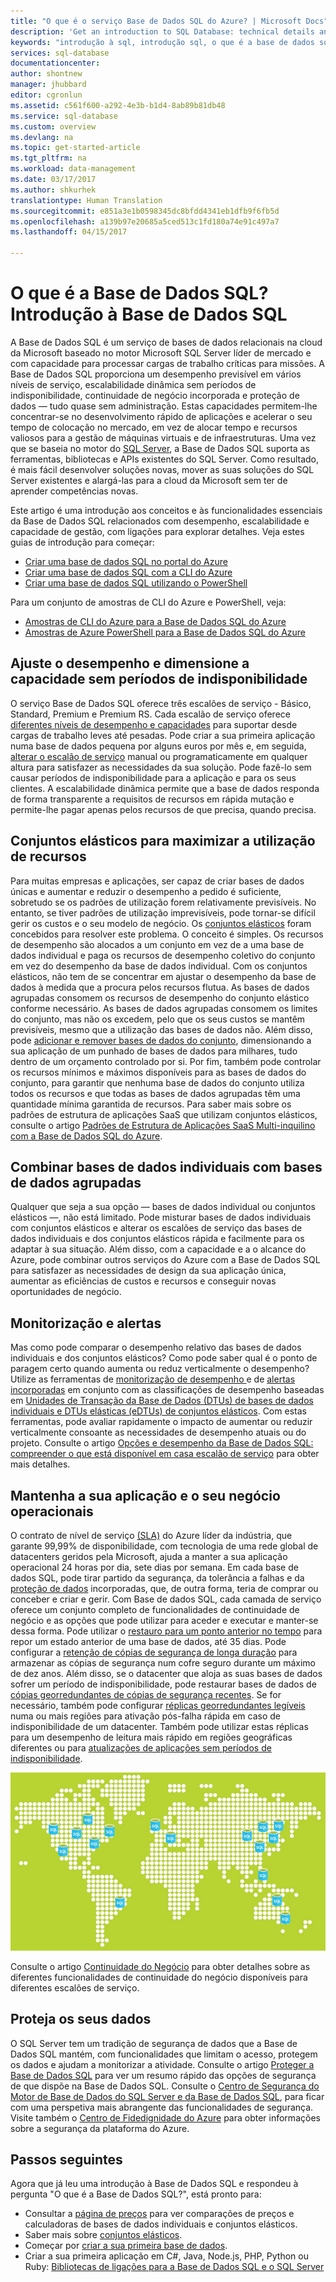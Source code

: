 ```yaml
---
title: "O que é o serviço Base de Dados SQL do Azure? | Microsoft Docs"
description: 'Get an introduction to SQL Database: technical details and capabilities of Microsoft''s relational database management system (RDBMS) in the cloud.'
keywords: "introdução à sql, introdução sql, o que é a base de dados sql"
services: sql-database
documentationcenter: 
author: shontnew
manager: jhubbard
editor: cgronlun
ms.assetid: c561f600-a292-4e3b-b1d4-8ab89b81db48
ms.service: sql-database
ms.custom: overview
ms.devlang: na
ms.topic: get-started-article
ms.tgt_pltfrm: na
ms.workload: data-management
ms.date: 03/17/2017
ms.author: shkurhek
translationtype: Human Translation
ms.sourcegitcommit: e851a3e1b0598345dc8bfdd4341eb1dfb9f6fb5d
ms.openlocfilehash: a139b97e20685a5ced513c1fd180a74e91c497a7
ms.lasthandoff: 04/15/2017

---
```

# <a name="what-is-sql-database-introduction-to-sql-database"></a>O que é a Base de Dados SQL? Introdução à Base de Dados SQL
A Base de Dados SQL é um serviço de bases de dados relacionais na cloud da Microsoft baseado no motor Microsoft SQL Server líder de mercado e com capacidade para processar cargas de trabalho críticas para missões. A Base de Dados SQL proporciona um desempenho previsível em vários níveis de serviço, escalabilidade dinâmica sem períodos de indisponibilidade, continuidade de negócio incorporada e proteção de dados — tudo quase sem administração. Estas capacidades permitem-lhe concentrar-se no desenvolvimento rápido de aplicações e acelerar o seu tempo de colocação no mercado, em vez de alocar tempo e recursos valiosos para a gestão de máquinas virtuais e de infraestruturas. Uma vez que se baseia no motor do [SQL Server](https://msdn.microsoft.com/library/bb545450.aspx), a Base de Dados SQL suporta as ferramentas, bibliotecas e APIs existentes do SQL Server. Como resultado, é mais fácil desenvolver soluções novas, mover as suas soluções do SQL Server existentes e alargá-las para a cloud da Microsoft sem ter de aprender competências novas.

Este artigo é uma introdução aos conceitos e às funcionalidades essenciais da Base de Dados SQL relacionados com desempenho, escalabilidade e capacidade de gestão, com ligações para explorar detalhes. Veja estes guias de introdução para começar:
 - [Criar uma base de dados SQL no portal do Azure](sql-database-get-started-portal.md)  
 - [Criar uma base de dados SQL com a CLI do Azure](sql-database-get-started-cli.md)
 - [Criar uma base de dados SQL utilizando o PowerShell](sql-database-get-started-powershell.md)

Para um conjunto de amostras de CLI do Azure e PowerShell, veja:
 - [Amostras de CLI do Azure para a Base de Dados SQL do Azure](sql-database-cli-samples.md)
 - [Amostras de Azure PowerShell para a Base de Dados SQL do Azure](sql-database-powershell-samples.md)

## <a name="adjust-performance-and-scale-without-downtime"></a>Ajuste o desempenho e dimensione a capacidade sem períodos de indisponibilidade
O serviço Base de Dados SQL oferece três escalões de serviço - Básico, Standard, Premium e Premium RS. Cada escalão de serviço oferece [diferentes níveis de desempenho e capacidades](sql-database-service-tiers.md) para suportar desde cargas de trabalho leves até pesadas. Pode criar a sua primeira aplicação numa base de dados pequena por alguns euros por mês e, em seguida, [alterar o escalão de serviço](sql-database-service-tiers.md) manual ou programaticamente em qualquer altura para satisfazer as necessidades da sua solução. Pode fazê-lo sem causar períodos de indisponibilidade para a aplicação e para os seus clientes. A escalabilidade dinâmica permite que a base de dados responda de forma transparente a requisitos de recursos em rápida mutação e permite-lhe pagar apenas pelos recursos de que precisa, quando precisa.

## <a name="elastic-pools-to-maximize-resource-utilization"></a>Conjuntos elásticos para maximizar a utilização de recursos
Para muitas empresas e aplicações, ser capaz de criar bases de dados únicas e aumentar e reduzir o desempenho a pedido é suficiente, sobretudo se os padrões de utilização forem relativamente previsíveis. No entanto, se tiver padrões de utilização imprevisíveis, pode tornar-se difícil gerir os custos e o seu modelo de negócio. Os [conjuntos elásticos](sql-database-elastic-pool.md) foram concebidos para resolver este problema. O conceito é simples. Os recursos de desempenho são alocados a um conjunto em vez de a uma base de dados individual e paga os recursos de desempenho coletivo do conjunto em vez do desempenho da base de dados individual. Com os conjuntos elásticos, não tem de se concentrar em ajustar o desempenho da base de dados à medida que a procura pelos recursos flutua. As bases de dados agrupadas consomem os recursos de desempenho do conjunto elástico conforme necessário. As bases de dados agrupadas consomem os limites do conjunto, mas não os excedem, pelo que os seus custos se mantêm previsíveis, mesmo que a utilização das bases de dados não. Além disso, pode [adicionar e remover bases de dados do conjunto](sql-database-elastic-pool-manage-portal.md), dimensionando a sua aplicação de um punhado de bases de dados para milhares, tudo dentro de um orçamento controlado por si. Por fim, também pode controlar os recursos mínimos e máximos disponíveis para as bases de dados do conjunto, para garantir que nenhuma base de dados do conjunto utiliza todos os recursos e que todas as bases de dados agrupadas têm uma quantidade mínima garantida de recursos. Para saber mais sobre os padrões de estrutura de aplicações SaaS que utilizam conjuntos elásticos, consulte o artigo [Padrões de Estrutura de Aplicações SaaS Multi-inquilino com a Base de Dados SQL do Azure](sql-database-design-patterns-multi-tenancy-saas-applications.md).

## <a name="blend-single-databases-with-pooled-databases"></a>Combinar bases de dados individuais com bases de dados agrupadas
Qualquer que seja a sua opção — bases de dados individual ou conjuntos elásticos —, não está limitado. Pode misturar bases de dados individuais com conjuntos elásticos e alterar os escalões de serviço das bases de dados individuais e dos conjuntos elásticos rápida e facilmente para os adaptar à sua situação. Além disso, com a capacidade e a o alcance do Azure, pode combinar outros serviços do Azure com a Base de Dados SQL para satisfazer as necessidades de design da sua aplicação única, aumentar as eficiências de custos e recursos e conseguir novas oportunidades de negócio.

## <a name="monitoring-and-alerting"></a>Monitorização e alertas
Mas como pode comparar o desempenho relativo das bases de dados individuais e dos conjuntos elásticos? Como pode saber qual é o ponto de paragem certo quando aumenta ou reduz verticalmente o desempenho? Utilize as ferramentas de [monitorização de desempenho ](sql-database-performance.md) e de [alertas incorporadas](sql-database-insights-alerts-portal.md) em conjunto com as classificações de desempenho baseadas em [Unidades de Transação da Base de Dados (DTUs) de bases de dados individuais e DTUs elásticas (eDTUs) de conjuntos elásticos](sql-database-what-is-a-dtu.md). Com estas ferramentas, pode avaliar rapidamente o impacto de aumentar ou reduzir verticalmente consoante as necessidades de desempenho atuais ou do projeto. Consulte o artigo [Opções e desempenho da Base de Dados SQL: compreender o que está disponível em casa escalão de serviço](sql-database-service-tiers.md) para obter mais detalhes.

## <a name="keep-your-app-and-business-running"></a>Mantenha a sua aplicação e o seu negócio operacionais
O contrato de nível de serviço [(SLA)](http://azure.microsoft.com/support/legal/sla/) do Azure líder da indústria, que garante 99,99% de disponibilidade, com tecnologia de uma rede global de datacenters geridos pela Microsoft, ajuda a manter a sua aplicação operacional 24 horas por dia, sete dias por semana. Em cada base de dados SQL, pode tirar partido da segurança, da tolerância a falhas e da [proteção de dados](sql-database-automated-backups.md) incorporadas, que, de outra forma, teria de comprar ou conceber e criar e gerir. Com Base de dados SQL, cada camada de serviço oferece um conjunto completo de funcionalidades de continuidade de negócio e as opções que pode utilizar para aceder e executar e manter-se dessa forma. Pode utilizar o [restauro para um ponto anterior no tempo](sql-database-recovery-using-backups.md) para repor um estado anterior de uma base de dados, até 35 dias. Pode configurar a [retenção de cópias de segurança de longa duração](sql-database-long-term-retention.md) para armazenar as cópias de segurança num cofre seguro durante um máximo de dez anos. Além disso, se o datacenter que aloja as suas bases de dados sofrer um período de indisponibilidade, pode restaurar bases de dados de [cópias georredundantes de cópias de segurança recentes](sql-database-recovery-using-backups.md). Se for necessário, também pode configurar [réplicas georredundantes legíveis](sql-database-geo-replication-overview.md) numa ou mais regiões para ativação pós-falha rápida em caso de indisponibilidade de um datacenter. Também pode utilizar estas réplicas para um desempenho de leitura mais rápido em regiões geográficas diferentes ou para [atualizações de aplicações sem períodos de indisponibilidade](sql-database-manage-application-rolling-upgrade.md). 

![Georreplicação da Base de Dados SQL](./media/sql-database-technical-overview/azure_sqldb_map.png)

Consulte o artigo [Continuidade do Negócio](sql-database-business-continuity.md) para obter detalhes sobre as diferentes funcionalidades de continuidade do negócio disponíveis para diferentes escalões de serviço.

## <a name="secure-your-data"></a>Proteja os seus dados
O SQL Server tem um tradição de segurança de dados que a Base de Dados SQL mantém, com funcionalidades que limitam o acesso, protegem os dados e ajudam a monitorizar a atividade. Consulte o artigo [Proteger a Base de Dados SQL](sql-database-security-overview.md) para ver um resumo rápido das opções de segurança de que dispõe na Base de Dados SQL. Consulte o [Centro de Segurança do Motor de Base de Dados do SQL Server e da Base de Dados SQL](https://msdn.microsoft.com/library/bb510589), para ficar com uma perspetiva mais abrangente das funcionalidades de segurança. Visite também o [Centro de Fidedignidade do Azure](https://azure.microsoft.com/support/trust-center/security/) para obter informações sobre a segurança da plataforma do Azure.

## <a name="next-steps"></a>Passos seguintes
Agora que já leu uma introdução à Base de Dados SQL e respondeu à pergunta "O que é a Base de Dados SQL?", está pronto para:

* Consultar a [página de preços](https://azure.microsoft.com/pricing/details/sql-database/) para ver comparações de preços e calculadoras de bases de dados individuais e conjuntos elásticos.
* Saber mais sobre [conjuntos elásticos](sql-database-elastic-pool.md).
* Começar por [criar a sua primeira base de dados](sql-database-get-started-portal.md).
* Criar a sua primeira aplicação em C#, Java, Node.js, PHP, Python ou Ruby: [Bibliotecas de ligações para a Base de Dados SQL e o SQL Server](sql-database-libraries.md)

